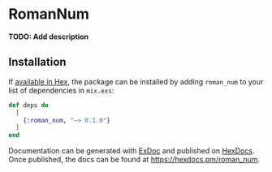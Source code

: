 # RomanNum

**TODO: Add description**

## Installation

If [available in Hex](https://hex.pm/docs/publish), the package can be installed
by adding `roman_num` to your list of dependencies in `mix.exs`:

```elixir
def deps do
  [
    {:roman_num, "~> 0.1.0"}
  ]
end
```

Documentation can be generated with [ExDoc](https://github.com/elixir-lang/ex_doc)
and published on [HexDocs](https://hexdocs.pm). Once published, the docs can
be found at <https://hexdocs.pm/roman_num>.

